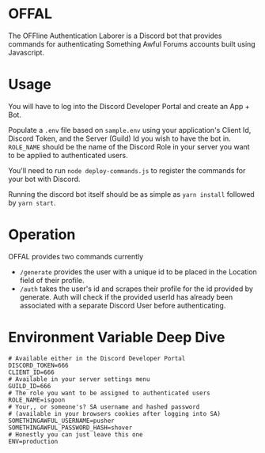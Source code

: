 # OFFAL
The OFFline Authentication Laborer is a Discord bot that provides commands for authenticating Something Awful Forums accounts built using Javascript.

# Usage
You will have to log into the Discord Developer Portal and create an App + Bot. 

Populate a `.env` file based on `sample.env` using your application's Client Id, Discord Token, and the Server (Guild) Id you wish to have the bot in. `ROLE_NAME` should be the name of the Discord Role in your server you want to be applied to authenticated users.

You'll need to run `node deploy-commands.js` to register the commands for your bot with Discord.

Running the discord bot itself should be as simple as `yarn install` followed by `yarn start`.

# Operation
OFFAL provides two commands currently
  - `/generate` provides the user with a unique id to be placed in the Location field of their profile.
  - `/auth` takes the user's id and scrapes their profile for the id provided by generate. Auth will check if the provided userId has already been associated with a separate Discord User before authenticating.

# Environment Variable Deep Dive
```
# Available either in the Discord Developer Portal 
DISCORD_TOKEN=666
CLIENT_ID=666
# Available in your server settings menu
GUILD_ID=666
# The role you want to be assigned to authenticated users
ROLE_NAME=isgoon
# Your,, or someone's? SA username and hashed password
# (available in your browsers cookies after logging into SA)
SOMETHINGAWFUL_USERNAME=pusher
SOMETHINGAWFUL_PASSWORD_HASH=shover
# Honestly you can just leave this one
ENV=production
```
